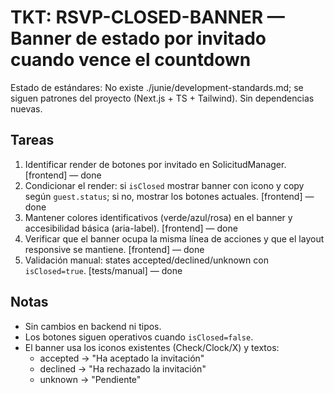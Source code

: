 # TKT: RSVP-CLOSED-BANNER — Banner de estado por invitado cuando vence el countdown

Estado de estándares: No existe ./junie/development-standards.md; se siguen patrones del proyecto (Next.js + TS + Tailwind). Sin dependencias nuevas.

## Tareas
1. Identificar render de botones por invitado en SolicitudManager. [frontend] — done
2. Condicionar el render: si `isClosed` mostrar banner con icono y copy según `guest.status`; si no, mostrar los botones actuales. [frontend] — done
3. Mantener colores identificativos (verde/azul/rosa) en el banner y accesibilidad básica (aria-label). [frontend] — done 
4. Verificar que el banner ocupa la misma línea de acciones y que el layout responsive se mantiene. [frontend] — done
5. Validación manual: states accepted/declined/unknown con `isClosed=true`. [tests/manual] — done

## Notas
- Sin cambios en backend ni tipos.
- Los botones siguen operativos cuando `isClosed=false`.
- El banner usa los iconos existentes (Check/Clock/X) y textos: 
  - accepted → "Ha aceptado la invitación"
  - declined → "Ha rechazado la invitación"
  - unknown → "Pendiente"
